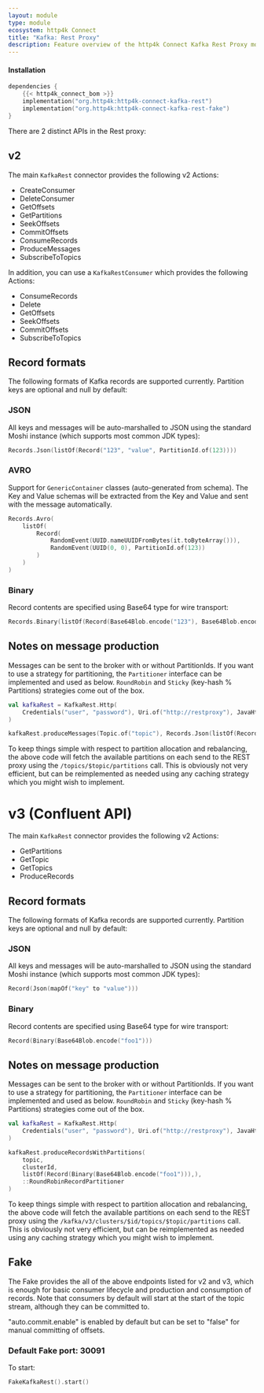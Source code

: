 ```yaml
---
layout: module
type: module
ecosystem: http4k Connect
title: "Kafka: Rest Proxy"
description: Feature overview of the http4k Connect Kafka Rest Proxy modules
---
```


#### Installation

```kotlin
dependencies {
    {{< http4k_connect_bom >}}
    implementation("org.http4k:http4k-connect-kafka-rest")
    implementation("org.http4k:http4k-connect-kafka-rest-fake")
}
```

There are 2 distinct APIs in the Rest proxy:

## v2

The main `KafkaRest` connector provides the following v2 Actions:

- CreateConsumer
- DeleteConsumer
- GetOffsets
- GetPartitions
- SeekOffsets
- CommitOffsets
- ConsumeRecords
- ProduceMessages
- SubscribeToTopics

In addition, you can use a `KafkaRestConsumer` which provides the following Actions:

- ConsumeRecords
- Delete
- GetOffsets
- SeekOffsets
- CommitOffsets
- SubscribeToTopics

## Record formats

The following formats of Kafka records are supported currently. Partition keys are optional and null by default:

### JSON

All keys and messages will be auto-marshalled to JSON using the standard Moshi instance (which supports most common JDK
types):

```kotlin
Records.Json(listOf(Record("123", "value", PartitionId.of(123))))
```

### AVRO

Support for `GenericContainer` classes (auto-generated from schema). The Key and Value schemas will be extracted from
the Key and Value and sent with the message automatically.

```kotlin
Records.Avro(
    listOf(
        Record(
            RandomEvent(UUID.nameUUIDFromBytes(it.toByteArray())),
            RandomEvent(UUID(0, 0), PartitionId.of(123))
        )
    )
)
```

### Binary

Record contents are specified using Base64 type for wire transport:

```kotlin
Records.Binary(listOf(Record(Base64Blob.encode("123"), Base64Blob.encode("456"), PartitionId.of(123))))
```

## Notes on message production

Messages can be sent to the broker with or without PartitionIds. If you want to use a strategy for partitioning, the
`Partitioner` interface can be implemented and used as below. `RoundRobin` and `Sticky` (key-hash % Partitions)
strategies
come out of the box.

```kotlin
val kafkaRest = KafkaRest.Http(
    Credentials("user", "password"), Uri.of("http://restproxy"), JavaHttpClient()
)

kafkaRest.produceMessages(Topic.of("topic"), Records.Json(listOf(Record("123", ""))), ::RoundRobinRecordPartitioner)
```

To keep things simple with respect to partition allocation and rebalancing, the above code will fetch the available
partitions on each send to the REST proxy using the `/topics/$topic/partitions` call. This is obviously not very
efficient,
but can be reimplemented as needed using any caching strategy which you might wish to implement.

# v3 (Confluent API)

The main `KafkaRest` connector provides the following v2 Actions:

- GetPartitions
- GetTopic
- GetTopics
- ProduceRecords

## Record formats

The following formats of Kafka records are supported currently. Partition keys are optional and null by default:

### JSON

All keys and messages will be auto-marshalled to JSON using the standard Moshi instance (which supports most common JDK
types):

```kotlin
Record(Json(mapOf("key" to "value")))
```

### Binary

Record contents are specified using Base64 type for wire transport:

```kotlin
Record(Binary(Base64Blob.encode("foo1")))
```

## Notes on message production

Messages can be sent to the broker with or without PartitionIds. If you want to use a strategy for partitioning, the
`Partitioner` interface can be implemented and used as below. `RoundRobin` and `Sticky` (key-hash % Partitions)
strategies
come out of the box.

```kotlin
val kafkaRest = KafkaRest.Http(
    Credentials("user", "password"), Uri.of("http://restproxy"), JavaHttpClient()
)

kafkaRest.produceRecordsWithPartitions(
    topic,
    clusterId,
    listOf(Record(Binary(Base64Blob.encode("foo1"))),),
    ::RoundRobinRecordPartitioner
)
```

To keep things simple with respect to partition allocation and rebalancing, the above code will fetch the available
partitions on each send to the REST proxy using the `/kafka/v3/clusters/$id/topics/$topic/partitions` call. This is
obviously not very efficient,
but can be reimplemented as needed using any caching strategy which you might wish to implement.

## Fake

The Fake provides the all of the above endpoints listed for v2 and v3, which is enough for basic consumer lifecycle and
production and consumption
of records. Note that consumers by default will start at the start of the topic stream, although they can be committed
to.

"auto.commit.enable" is enabled by default but can be set to "false" for manual committing of offsets.

### Default Fake port: 30091

To start:

```kotlin
FakeKafkaRest().start()
```
